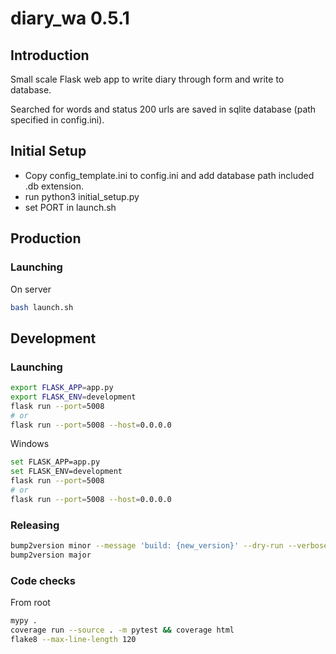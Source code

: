 # diary_wa 0.5.1

## Introduction
Small scale Flask web app to write diary through form and write to database.

Searched for words and status 200 urls are saved in sqlite database (path specified in config.ini).

## Initial Setup
- Copy config_template.ini to config.ini and add database path included .db extension.
- run python3 initial_setup.py
- set PORT in launch.sh

## Production
### Launching
On server
```bash
bash launch.sh
```

## Development
### Launching
```bash
export FLASK_APP=app.py
export FLASK_ENV=development
flask run --port=5008
# or
flask run --port=5008 --host=0.0.0.0
```
Windows
```bash
set FLASK_APP=app.py
set FLASK_ENV=development
flask run --port=5008
# or
flask run --port=5008 --host=0.0.0.0
```
### Releasing
```bash
bump2version minor --message 'build: {new_version}' --dry-run --verbose
bump2version major
```

### Code checks
From root
```bash
mypy .
coverage run --source . -m pytest && coverage html
flake8 --max-line-length 120
```
